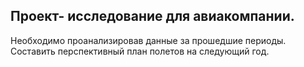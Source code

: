 ## Проект- исследование для авиакомпании.

Необходимо проанализировав данные за прошедшие периоды.  Составить перспективный план полетов на следующий год.
